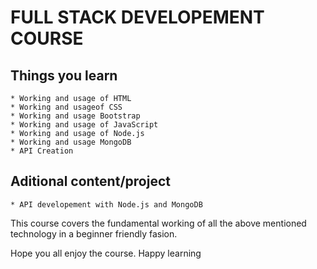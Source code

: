# FULL STACK DEVELOPEMENT COURSE

## Things you learn
    * Working and usage of HTML
    * Working and usageof CSS
    * Working and usage Bootstrap
    * Working and usage of JavaScript
    * Working and usage of Node.js
    * Working and usage MongoDB
    * API Creation
## Aditional content/project
    * API developement with Node.js and MongoDB

This course covers the fundamental working of all the above mentioned 
technology in a beginner friendly fasion.

Hope you all enjoy the course. Happy learning 
